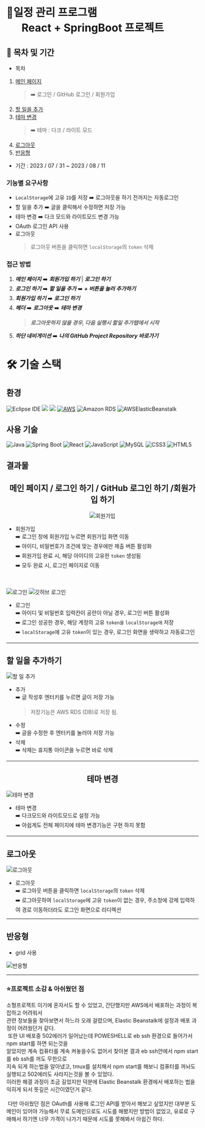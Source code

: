 # **📢일정 관리 프로그램 <br> &nbsp;&nbsp;&nbsp;&nbsp;&nbsp; React + SpringBoot 프로젝트**

<!-- ### **&nbsp;&nbsp;<p>▶ AWS 주소</p>**
- <a href="http://pord-todo-ui-service.ap-northeast-2.elasticbeanstalk.com/" target="_blank">
  <img src="https://img.shields.io/badge/Amazon_AWS-232F3E?style=for-the-badge&logo=amazon-aws&logoColor=white" alt="Amazon AWS">
</a>
-->

## 📆 목차 및 기간

- 목차

1. <a href="#a1">메인 페이지</a> <br>
   > ➡️ 로그인 / GitHub 로그인 / 회원가입
2. <a href="#a2">할 일을 추가</a>
3. <a href="#a3">테마 변경</a>
   > ➡️ 테마 : 다크 / 라이트 모드
4. <a href="#a4">로그아웃</a>
5. <a href="#a5">반응형</a>

- 기간 : 2023 / 07 / 31 ~ 2023 / 08 / 11

### 기능별 요구사항

- `LocalStorage`에 고유 `ID`를 저장 ➡️ 로그아웃을 하기 전까지는 자동로그인
- 할 일을 추가 ➡️ 글을 클릭해서 수정하면 저장 가능
- 테마 변경 ➡️ 다크 모드와 라이트모드 변경 가능
- OAuth 로그인 API 사용
- 로그아웃
  > 로그아웃 버튼을 클릭하면 `localStorage`의 `token` 삭제

### 접근 방법

1. **_메인 페이지_** ➡️ **_회원가입 하기_** | **_로그인 하기_**
2. **_로그인 하기_** ➡️ **_할 일을 추가_** ➡️ **_+ 버튼을 눌러 추가하기_**
3. **_회원가입 하기_** ➡️ **_로그인 하기_**
4. **_헤더_** ➡️ **_로그아웃_** ➡️ **_테마 변경_**
   > **_로그아웃하지 않을 경우, 다음 실행시 할일 추가탭에서 시작_**
5. **_하단 네비게이션_** ➡️ **_나의 GitHub Project Repository 바로가기_**

# 🛠 기술 스택

## 환경

![Eclipse IDE](https://img.shields.io/badge/Eclipse_IDE-2C2255?style=for-the-badge&logo=eclipse-ide&logoColor=white)
<img src="https://img.shields.io/badge/visualstudiocode-007ACC?style=for-the-badge&logo=visualstudiocode&logoColor=white"> <img src="https://img.shields.io/badge/github-181717?style=for-the-badge&logo=github&logoColor=white">
[![AWS](https://img.shields.io/badge/AWS-232F3E?style=for-the-badge&logo=amazon%20aws&logoColor=white)](https://aws.amazon.com/)
![Amazon RDS](https://img.shields.io/badge/Amazon_RDS-232F3E?style=for-the-badge&logo=amazon-rds&logoColor=white)
![AWSElasticBeanstalk](https://img.shields.io/badge/AWSElasticBeanstalk-232F3E?style=for-the-badge&logo=amazon-elastic-beanstalk&logoColor=white)

## 사용 기술
![Java](https://img.shields.io/badge/Java-007396?style=for-the-badge&logo=java&logoColor=white)
![Spring Boot](https://img.shields.io/badge/Spring_Boot-6DB33F?style=for-the-badge&logo=spring-boot&logoColor=white)
![React](https://img.shields.io/badge/React-61DAFB?style=for-the-badge&logo=react&logoColor=black)
![JavaScript](https://img.shields.io/badge/JavaScript-F7DF1E?style=for-the-badge&logo=javascript&logoColor=black)
![MySQL](https://img.shields.io/badge/MySQL-4479A1?style=for-the-badge&logo=mysql&logoColor=white)
![CSS3](https://img.shields.io/badge/CSS3-1572B6?style=for-the-badge&logo=css3&logoColor=white)
![HTML5](https://img.shields.io/badge/HTML5-E34F26?style=for-the-badge&logo=html5&logoColor=white)

## 결과물

<div align="center">

## <h2 id="a1">메인 페이지 / 로그인 하기 / GitHub 로그인 하기 /회원가입 하기</h2>

</div>

<div align="center">

![회원가입](https://user-images.githubusercontent.com/130538673/260356764-d9b3b4ed-c8e0-421c-9655-18ed20aa60bc.gif)

</div>

 - 회원가입
  <br>➡️ 로그인 창에 회원가입 누르면 회원가입 화면 이동
  <br>➡️ 아이디, 비밀번호가 조건에 맞는 경우에만 제출 버튼 활성화
  <br>➡️ 회원가입 완료 시, 해당 아이디의 고유한 `token` 생성됨
  <br>➡️ 모두 완료 시, 로그인 페이지로 이동

<br>

<div align="center">



</div>

![로그인](https://user-images.githubusercontent.com/130538673/260356969-b43f573e-5097-48ea-bd36-afd62bc3a8dd.gif)
![깃허브 로그인](https://github.com/byeongseokim/Fullstack-Project/assets/130538673/c876804d-498c-4b08-99ca-cdc8c91799b8)

- 로그인
  <br>➡️ 아이디 및 비밀번호 입력칸이 공란이 아닐 경우, 로그인 버튼 활성화
  <br>➡️ 로그인 성공한 경우, 해당 계정의 고유 `token을` `localStorage에` 저장
  <br>➡️ `localStorage`에 고유 `token`이 있는 경우, 로그인 화면을 생략하고 자동로그인
  
---

## <h2 id="a2">할 일을 추가하기</h2>

</div>

<div align="center">



</div>

![할 일 추가](https://user-images.githubusercontent.com/130538673/260361935-8d1c2b47-20bb-4b7c-9854-77cb8453b65c.gif)

- 추가
  <br>➡️ 글 작성후 엔터키를 누르면 글이 저장 가능
     > 저장기능은 AWS RDS (DB)로 저장 됨.
- 수정
  <br> ➡️ 글을 수정한 후 엔터키를 눌러야 저장 가능
- 삭제
  <br>➡️ 삭제는 휴지통 아이콘을 누르면 바로 삭제
---

<div align="center">
  
## <h2 id="a3">테마 변경</h2>


</div>

![테마 변경](https://github.com/byeongseokim/Fullstack-Project/assets/130538673/ee4f9371-6e10-4664-b289-9bc851938fc9)

<div align="center">


</div>

- 테마 변경
  <br>➡️ 다크모드와 라이트모드로 설정 가능
  <br>➡️ 아쉽게도 전체 페이지에 테마 변경기능은 구현 하지 못함
  
---

## <h2 id="a4">로그아웃</h2>


</div>

![로그아웃](https://github.com/byeongseokim/Fullstack-Project/assets/130538673/b0ba05c6-7b98-4f5c-8e5b-1bda4f865e22)

<div align="center">


</div>

- 로그아웃
  <br>➡️ 로그아웃 버튼을 클릭하면 `localStorage`의 `token` 삭제
  <br>➡️ 로그아웃하여 `localStorage`에 고유 `token`이 없는 경우, 주소창에 강제 입력하여 경로 이동하더라도 로그인 화면으로 리디렉션
  
---

## <h2 id="a5">반응형</h2> 
- grid 사용

</div>

![반응형](https://github.com/byeongseokim/Fullstack-Project/assets/130538673/4abc344d-ce07-49e0-a535-c8f4188a22db)

---

### ⭐프로젝트 소감 & 아쉬웠던 점

소형프로젝트 이기에 혼자서도 할 수 있었고, 간단했지만 AWS에서 배포하는 과정이 복잡하고 어려워서<br> 관련 정보들을 찾아보면서 하느라 오래 걸렸으며, Elastic Beanstalk에 설정과 배포 과정이 어려웠던거 같다.<br>
&nbsp;또한 UI 배포중 502에러가 일어났는데 POWESHELL로 eb ssh 환경으로 들어가서 npm start를 하면 되는것을<br> 알았지만 계속 컴퓨터를 계속 켜놓을수도 없어서 찾아본 결과 eb ssh안에서 npm start를 eb ssh를 꺼도 무한으로<br> 지속 되게 하는법을 알아냈고, tmux를 설치해서 npm start를 해보니 컴퓨터를 꺼놔도 실행되고 502에러도 사라지는것을 볼 수 있었다.<br>
이러한 해결 과정이 조금 길었지만 덕분에 Elastic Beanstalk 환경에서 배포하는 법을 익히게 되서 뜻깊은 시간이였던거 같다.<br>
<br>
&nbsp;다만 아쉬웠던 점은 OAuth를 사용해 로그인 API를 받아서 해보고 싶었지만 대부분 도메인이 있어야 가능해서 무료 도메인으로도 시도를 해봤지만 방법이 없었고,
유료로 구매해서 하기엔 너무 가격이 나가기 때문에 시도를 못해봐서 아쉽긴 하다.
